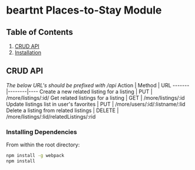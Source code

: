 # beartnt Places-to-Stay Module

## Table of Contents

1. [CRUD API](#CRUD)
2. [Installation](#Installing)

## CRUD API

*The below URL's should be prefixed with /api*
Action | Method | URL
-------|--------|----
Create a new related listing for a listing | PUT | /more/listings/:id/
Get related listings for a listing | GET | /more/listings/:id
Update listings list in user's favorites | PUT | /more/users/:id/:listname/:lid
Delete a listing from related listings | DELETE | /more/listings/:lid/relatedListings/:rid

### Installing Dependencies

From within the root directory:

```sh
npm install -g webpack
npm install
```

